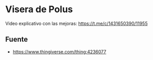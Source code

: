 # Visera de Polus

Video explicativo con las mejoras: https://t.me/c/1431650390/11955

## Fuente

* https://www.thingiverse.com/thing:4236077
